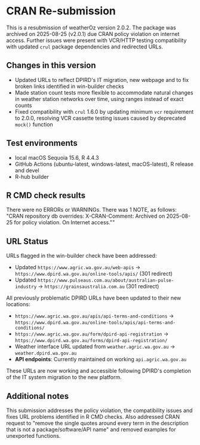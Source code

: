 # CRAN Re-submission 

This is a resubmission of weatherOz version 2.0.2. The package was archived on 2025-08-25 (v2.0.1) due CRAN policy violation on internet access.
Further issues were present with VCR/HTTP testing compatibility with updated `crul` package dependencies and redirected URLs. 

## Changes in this version
* Updated URLs to reflect DPIRD's IT migration, new webpage and to fix broken links identified in win-builder checks
* Made station count tests more flexible to accommodate natural changes in weather station networks over time, using ranges instead of exact counts
* Fixed compatibility with `crul` 1.6.0 by updating minimum `vcr` requirement to 2.0.0, resolving VCR cassette testing issues caused by deprecated `mock()` function

## Test environments
* local macOS Sequoia 15.6, R 4.4.3
* GitHub Actions (ubuntu-latest, windows-latest, macOS-latest), R release and devel
* R-hub builder

## R CMD check results
There were no ERRORs or WARNINGs. There was 1 NOTE, as follows:
"CRAN repository db overrides:
X-CRAN-Comment: Archived on 2025-08-25 for policy violation.
On Internet access.""

## URL Status
URLs flagged in the win-builder check have been addressed:
* Updated `https://www.agric.wa.gov.au/web-apis` → `https://www.dpird.wa.gov.au/online-tools/apis/` (301 redirect)
* Updated `https://www.pulseaus.com.au/about/australian-pulse-industry` → `https://grainsaustralia.com.au` (301 redirect)

All previously problematic DPIRD URLs have been updated to their new locations:
* `https://www.agric.wa.gov.au/apis/api-terms-and-conditions` → `https://www.dpird.wa.gov.au/online-tools/apis/api-terms-and-conditions/`
* `https://www.agric.wa.gov.au/form/dpird-api-registration` → `https://www.dpird.wa.gov.au/forms/dpird-api-registration/`
* Weather interface URL updated from `weather.agric.wa.gov.au` → `weather.dpird.wa.gov.au`
* **API endpoints**: Currently maintained on working `api.agric.wa.gov.au`

These URLs are now working and accessible following DPIRD's completion of the IT system migration to the new platform.

## Additional notes
This submission addresses the policy violation, the compatibility issues and fixes URL problems identified in R CMD checks. Also addressed CRAN request to "remove the single quotes around every term in the description that is not a package/software/API name" and removed examples for unexported functions.
